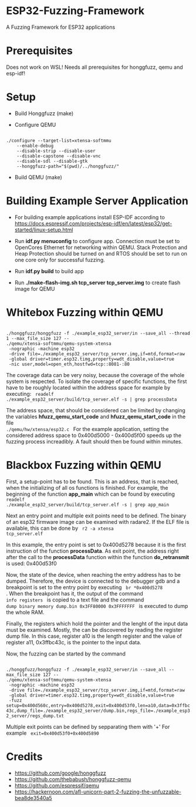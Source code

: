# ESP32-Fuzzing-Framework
A Fuzzing Framework for ESP32 applications

# Prerequisites
Does not work on WSL!
Needs all prerequisites for honggfuzz, qemu and esp-idf!


# Setup


* Build Honggfuzz (make)

* Configure QEMU
<code>
./configure --target-list=xtensa-softmmu 
    --enable-debug 
    --disable-strip --disable-user 
    --disable-capstone --disable-vnc 
    --disable-sdl --disable-gtk 
    --honggfuzz-path="$(pwd)/../honggfuzz/"
</code>

* Build QEMU (make)


# Building Example Server Application

* For building example applications install ESP-IDF according to https://docs.espressif.com/projects/esp-idf/en/latest/esp32/get-started/linux-setup.html 

* Run **idf.py menuconfig** to configure app. Connection must be set to OpenCores Ethernet for networking within QEMU. Stack Protection and Heap Protection should be turned on and RTOS should be set to run on one core only for successful fuzzing. 

* Run **idf.py build** to build app

* Run **./make-flash-img.sh tcp_server tcp_server.img** to create flash image for QEMU 



# Whitebox Fuzzing within QEMU

<code>
./honggfuzz/honggfuzz -f ./example_esp32_server/in --save_all --thread 1 --max_file_size 127 -- 
./qemu/xtensa-softmmu/qemu-system-xtensa 
 -nographic -machine esp32 
 -drive file=./example_esp32_server/tcp_server.img,if=mtd,format=raw 
 -global driver=timer.esp32.timg,property=wdt_disable,value=true 
 -nic user,model=open_eth,hostfwd=tcp::8081-:80 
</code>

The coverage data can be very noisy, because the coverage of the whole system is respected. To isolate the coverage of specific functions, the first have to be roughly located within the address space for example by executing:
<code> readelf ./example_esp32_server/build/tcp_server.elf -s | grep processData </code>

The address space, that should be considered can be limited by changing the variables **hfuzz_qemu_start_code** and **hfuzz_qemu_start_code** in the file <code> ./qemu/hw/xtensa/esp32.c </code>
For the example application, setting the considered address space to 0x400d5000 - 0x400d5f00 speeds up the fuzzing process increadibly. A fault should then be found within minutes. 

# Blackbox Fuzzing within QEMU 


First, a setup-point has to be found. This is an address, that is reached, when the initializing of all os functions is finished. For example, the beginning of the function **app_main** which can be found by executing <code> readelf ./example_esp32_server/build/tcp_server.elf -s | grep app_main </code>

Next an entry point and multiple exit points need to be defined. The binary of an esp32 firmware image can be examined with radare2. If the ELF file is available, this can be done by <code> r2 -a xtensa tcp_server.elf</code>


In this example, the entry point is set to 0x400d5278 because it is the first instruction of the function **processData**. 
As exit point, the address right after the call to the **processData** function within the function **do_retransmit** is used: 0x400d53f0

Now, the state of the device, when reaching the entry address has to be dumped. Therefore, the device is connected to the debugger gdb and a breakpoint is set to the entry point by executing <code> br *0x400d5278 </code>. 
When the breakpoint has it, the output of the command <code> info registers </code> is copied to a text file and the command <code> dump binary memory dump.bin 0x3FF80000 0x3FFFFFFF </code> is executed to dump the whole RAM. 

Finally, the registers which hold the pointer and the lenght of the input data must be examined. Mostly, the can be discovered by reading the register dump file. In this case, register a10 is the length register and the value of register a11, 0x3ffbc43c, is the pointer to the input data. 

Now, the fuzzing can be started by the command

<code>
./honggfuzz/honggfuzz -f ./example_esp32_server/in --save_all --max_file_size 127 -- 
./qemu/xtensa-softmmu/qemu-system-xtensa 
 -nographic -machine esp32 
 -drive file=./example_esp32_server/tcp_server.img,if=mtd,format=raw 
 -global driver=timer.esp32.timg,property=wdt_disable,value=true 
 -fuzz setup=0x400d560c,entry=0x400d5278,exit=0x400d53f0,len=a10,data=0x3ffbc43c,dump_file=./example_esp32_server/dump.bin,regs_file=./example_esp32_server/regs_dump.txt
</code>

Multiple exit points can be defined by sepparating them with '+' For example <code> exit=0x400d53f0+0x400d5890 </code> 


# Credits

* https://github.com/google/honggfuzz
* https://github.com/thebabush/honggfuzz-qemu
* https://github.com/espressif/qemu
* https://hackernoon.com/afl-unicorn-part-2-fuzzing-the-unfuzzable-bea8de3540a5



